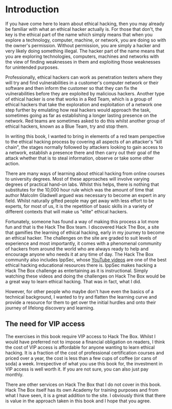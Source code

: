# Introduction

If you have come here to learn about ethical hacking, then you may already be familiar with what an ethical hacker actually is. For those that don't, the key is the ethical part of the name which simply means that when you explore a technology, computer, machine, or network, you are doing so with the owner's permission. Without permission, you are simply a hacker and very likely doing something illegal. The hacker part of the name means that you are exploring technologies, computers, machines and networks with the view of finding weaknesses in them and exploiting those weaknesses for unintended purposes.

Professionally, ethical hackers can work as penetration testers where they will try and find vulnerabilities in a customer's computer network or their software and then inform the customer so that they can fix the vulnerabilities before they are exploited by malicious hackers. Another type of ethical hacker is one that works in a Red Team, which is a group of ethical hackers that take the exploration and exploitation of a network one step further by emulating how real hackers would approach the task, sometimes going as far as establishing a longer lasting presence on the network. Red teams are sometimes asked to do this whilst another group of ethical hackers, known as a Blue Team, try and stop them.

In writing this book, I wanted to bring in elements of a red team perspective to the ethical hacking process by covering all aspects of an attacker's "kill chain", the stages normally followed by attackers looking to gain access to a network, establish a presence there and then carry out their goal of the attack whether that is to steal information, observe or take some other action.

There are many ways of learning about ethical hacking from online courses to university degrees. Most of these approaches will involve varying degrees of practical hand-on labs. Whilst this helps, there is nothing that substitutes for the 10,000 hour rule which was the amount of time that author Malcolm Gladwell argued was necessary to become an expert in any field. Whilst naturally gifted people may get away with less effort to be experts, for most of us, it is the repetition of basic skills in a variety of different contexts that will make us "elite" ethical hackers.

Fortunately, someone has found a way of making this process a lot more fun and that is the Hack The Box team. I discovered Hack The Box, a site that gamifies the learning of ethical hacking, early in my journey to become an ethical hacker. The challenges on the site are graded to suit levels of experience and most importantly, it comes with a phenomenal community of hackers from around the world who are always ready to help and encourage anyone who needs it at any time of day. The Hack The Box community also includes IppSec, whose [YouTube videos](https://www.youtube.com/channel/UCa6eh7gCkpPo5XXUDfygQQA) are one of the best ethical hacking educational resources there is. IppSec makes hacking a Hack The Box challenge as entertaining as it is instructional. Simply watching these videos and doing the challenges on Hack The Box would be a great way to learn ethical hacking. That was in fact, what I did.

However, for other people who maybe don't have even the basics of a technical background, I wanted to try and flatten the learning curve and provide a resource for them to get over the initial hurdles and onto their journey of lifelong discovery and learning.

## The need for VIP access

The exercises in this book require VIP access to Hack The Box. Whilst I would have preferred not to impose a financial obligation on readers, I think the cost of VIP access is affordable for anyone wanting to learn ethical hacking. It is a fraction of the cost of professional certification courses and priced over a year, the cost is less than a few cups of coffee \(or cans of soda\) a week. Irrespective of what you use this book for, the investment in VIP access is well worth it. If you are not sure, you can also just pay monthly.

There are other services on Hack The Box that I do not cover in this book. Hack The Box itself has its own Academy for training purposes and from what I have seen, it is a great addition to the site. I obviously think that there is value in the approach taken in this book and I hope that you agree.

